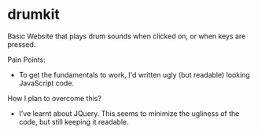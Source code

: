 # drumkit

Basic Website that plays drum sounds when clicked on, or when keys are pressed. 

Pain Points:
- To get the fundamentals to work, I'd written ugly (but readable) looking JavaScript code. 

How I plan to overcome this?
- I've learnt about JQuery. This seems to minimize the ugliness of the code, but still keeping it readable. 
